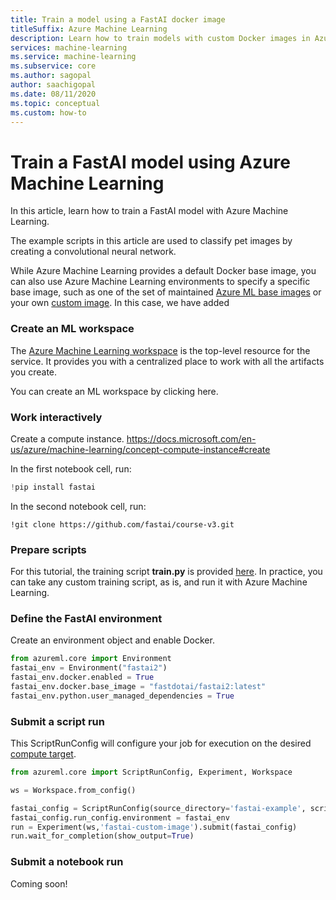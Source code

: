 ```yaml
---
title: Train a model using a FastAI docker image
titleSuffix: Azure Machine Learning
description: Learn how to train models with custom Docker images in Azure Machine Learning.
services: machine-learning
ms.service: machine-learning
ms.subservice: core
ms.author: sagopal
author: saachigopal
ms.date: 08/11/2020
ms.topic: conceptual
ms.custom: how-to
---
```


# Train a FastAI model using Azure Machine Learning
In this article, learn how to train a FastAI model with Azure Machine Learning. 

The example scripts in this article are used to classify pet images by creating a convolutional neural network. 

While Azure Machine Learning provides a default Docker base image, you can also use Azure Machine Learning environments to specify a specific base image, such as one of the set of maintained [Azure ML base images](https://github.com/Azure/AzureML-Containers) or your own [custom image](https://docs.microsoft.com/azure/machine-learning/how-to-deploy-custom-docker-image#create-a-custom-base-image). In this case, we have added 

### Create an ML workspace
The [Azure Machine Learning workspace](concept-workspace.md) is the top-level resource for the service. It provides you with a centralized place to work with all the artifacts you create. 

You can create an ML workspace by clicking here.


### Work interactively
Create a compute instance. https://docs.microsoft.com/en-us/azure/machine-learning/concept-compute-instance#create

In the first notebook cell, run:

```python
!pip install fastai
```

In the second notebook cell, run:

```
!git clone https://github.com/fastai/course-v3.git
```

### Prepare scripts
For this tutorial, the training script **train.py** is provided [here](). In practice, you can take any custom training script, as is, and run it with Azure Machine Learning.

### Define the FastAI environment
Create an environment object and enable Docker. 

```python
from azureml.core import Environment
fastai_env = Environment("fastai2")
fastai_env.docker.enabled = True
fastai_env.docker.base_image = "fastdotai/fastai2:latest"
fastai_env.python.user_managed_dependencies = True
```

### Submit a script run
This ScriptRunConfig will configure your job for execution on the desired [compute target](https://docs.microsoft.com/azure/machine-learning/how-to-set-up-training-targets#compute-targets-for-training).

```python
from azureml.core import ScriptRunConfig, Experiment, Workspace

ws = Workspace.from_config()

fastai_config = ScriptRunConfig(source_directory='fastai-example', script='train.py')
fastai_config.run_config.environment = fastai_env
run = Experiment(ws,'fastai-custom-image').submit(fastai_config)
run.wait_for_completion(show_output=True)
```

### Submit a notebook run
Coming soon!
